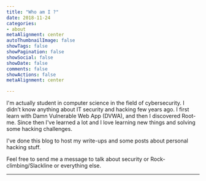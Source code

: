 ```yaml
---
title: "Who am I ?"
date: 2018-11-24
categories:
- about
metaAlignment: center
autoThumbnailImage: false
showTags: false
showPagination: false
showSocial: false
showDate: false
comments: false
showActions: false
metaAlignment: center

---
```


I'm actually student in computer science in the field of cybersecurity. I didn’t know anything about IT security and hacking few years ago. I first learn with Damn Vulnerable Web App (DVWA), and then I discovered Root-me. Since then I've learned a lot and I love learning new things and solving some hacking challenges.

I've done this blog to host my write-ups and some posts about personal hacking stuff. 

Feel free to send me a message to talk about security or Rock-climbing/Slackline or everything else. 


---